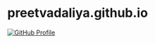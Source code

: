 # preetvadaliya.github.io

<a href="https://github.com/preetvadaliya" target="_blank" rel="noopener noreferrer" data-hovercard-type="user" data-hovercard-url="https://github.com/preetvadaliya">
  <img src="https://img.shields.io/badge/GitHub-Profile-blue?logo=github" alt="GitHub Profile" title="View GitHub Profile" />
</a>
